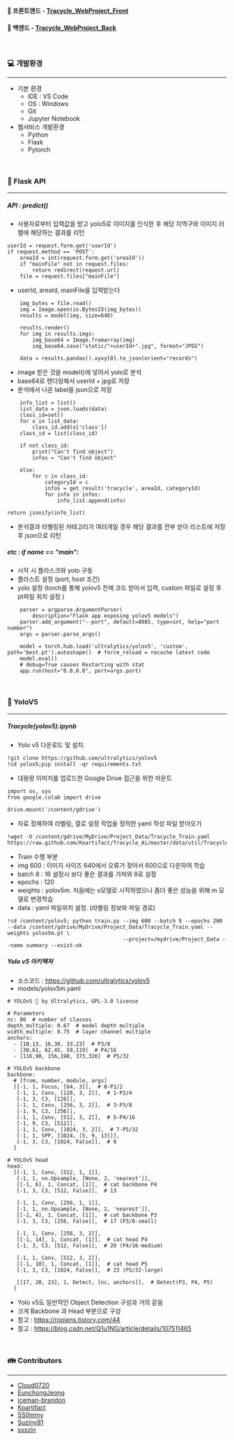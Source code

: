 #### :link: 프론트엔드 - [Tracycle_WebProject_Front](https://github.com/eoc940/Tracycle_WebProject_Front)
#### :link: 백엔드 - [Tracycle_WebProject_Back](https://github.com/eoc940/Tracycle_WebProject_Back)

<br>

### :computer: 개발환경
---
- 기본 환경 
  - IDE : VS Code
  - OS : Windows
  - Git
  - Jupyter Notebook
- 웹서비스 개발환경
  - Python
  - Flask
  - Pytorch

<br>

### :rocket: Flask API 
---
##### API : predict()
- 사용자로부터 입력값을 받고 yolo5로 이미지를 인식한 후 해당 지역구와 이미지 라벨에 해당하는 결과를 리턴
```
userId = request.form.get('userId')
if request.method == 'POST':
    areaId = int(request.form.get('areaId'))
    if "mainFile" not in request.files:
        return redirect(request.url)
    file = request.files["mainFile"]
```
- userId, areaId, mainFile을 입력받는다
```
    img_bytes = file.read()
    img = Image.open(io.BytesIO(img_bytes))
    results = model(img, size=640)
    
    results.render()  
    for img in results.imgs:
        img_base64 = Image.fromarray(img)
        img_base64.save("static/"+userId+".jpg", format="JPEG")

    data = results.pandas().xyxy[0].to_json(orient="records")
```
- image 받은 것을 model()에 넣어서 yolo로 분석
- base64로 렌더링해서 userId + jpg로 저장
- 분석에서 나온 label을 json으로 저장

```
    info_list = list()   
    list_data = json.loads(data)
    class_id=set()
    for x in list_data:
        class_id.add(x['class'])
    class_id = list(class_id)

    if not class_id:
        print("Can't find object")
        infos = "Can't find object"

    else:
        for c in class_id:
            categoryId = c
            infos = get_result('tracycle', areaId, categoryId)
            for info in infos:
                info_list.append(info)

return jsonify(info_list)
```
- 분석결과 라벨링된 카테고리가 여러개일 경우 해당 결과를 전부 받아 리스트에 저장후 json으로 리턴


##### etc : if __name__ == "__main__":

- 시작 시 플라스크와 yolo 구동
- 플라스트 설정 (port, host 조건)
- yolo 설정 (torch를 통해 yolov5 전체 코드 받아서 입력, custom 파일로 설정 후 pt파일 위치 설정 )


```
    parser = argparse.ArgumentParser(
        description="Flask app exposing yolov5 models")
    parser.add_argument("--port", default=8085, type=int, help="port number")
    args = parser.parse_args()

    model = torch.hub.load('ultralytics/yolov5', 'custom', path='best.pt').autoshape()  # force_reload = recache latest code
    model.eval()
    # debug=True causes Restarting with stat
    app.run(host="0.0.0.0", port=args.port)
```

<br>



### :rocket: YoloV5 
---
##### Tracycle(yolov5).ipynb
- Yolo v5 다운로드 및 설치. 
```
!git clone https://github.com/ultralytics/yolov5
!cd yolov5;pip install -qr requirements.txt
```
- 대용랑 이미지를 업로드한 Google Drive 접근을 위한 마운트
```
import os, sys 
from google.colab import drive 

drive.mount('/content/gdrive')
```
- 자료 정제하여 라벨링, 결로 설정 작업을 정의한 yaml 작성 파일 받아오기

```
!wget -O /content/gdrive/MyDrive/Project_Data/Tracycle_Train.yaml https://raw.github.com/Koartifact/Tracycle_Ai/master/data/util/Tracycle_Train.yaml

```
- Train 수행 부분
- img 600 : 이미지 사이즈 640에서 오류가 잦아서 600으로 다운하여 학습
- batch 8 : 16 설정시 보다 좋은 결과를 가져와 8로 설정 
- epochs : 120 
- weights : yolov5m. 처음에는 s모델로 시작하였으나 좀더 좋은 성능을 위해 m 모델로 변경학습
- data : yaml 파일위치 설정. (라벨링 정보와 파일 경로)

```
!cd /content/yolov5; python train.py --img 600 --batch 8 --epochs 200 --data /content/gdrive/MyDrive/Project_Data/Tracycle_Train.yaml --weights yolov5m.pt \
                                     --project=/mydrive/Project_Data --name summary --exist-ok 

```

##### Yolo v5 아키텍처
- 소스코드 : https://github.com/ultralytics/yolov5
- models/yolov5m.yaml
```
# YOLOv5 🚀 by Ultralytics, GPL-3.0 license

# Parameters
nc: 80  # number of classes
depth_multiple: 0.67  # model depth multiple
width_multiple: 0.75  # layer channel multiple
anchors:
  - [10,13, 16,30, 33,23]  # P3/8
  - [30,61, 62,45, 59,119]  # P4/16
  - [116,90, 156,198, 373,326]  # P5/32

# YOLOv5 backbone
backbone:
  # [from, number, module, args]
  [[-1, 1, Focus, [64, 3]],  # 0-P1/2
   [-1, 1, Conv, [128, 3, 2]],  # 1-P2/4
   [-1, 3, C3, [128]],
   [-1, 1, Conv, [256, 3, 2]],  # 3-P3/8
   [-1, 9, C3, [256]],
   [-1, 1, Conv, [512, 3, 2]],  # 5-P4/16
   [-1, 9, C3, [512]],
   [-1, 1, Conv, [1024, 3, 2]],  # 7-P5/32
   [-1, 1, SPP, [1024, [5, 9, 13]]],
   [-1, 3, C3, [1024, False]],  # 9
  ]

# YOLOv5 head
head:
  [[-1, 1, Conv, [512, 1, 1]],
   [-1, 1, nn.Upsample, [None, 2, 'nearest']],
   [[-1, 6], 1, Concat, [1]],  # cat backbone P4
   [-1, 3, C3, [512, False]],  # 13

   [-1, 1, Conv, [256, 1, 1]],
   [-1, 1, nn.Upsample, [None, 2, 'nearest']],
   [[-1, 4], 1, Concat, [1]],  # cat backbone P3
   [-1, 3, C3, [256, False]],  # 17 (P3/8-small)

   [-1, 1, Conv, [256, 3, 2]],
   [[-1, 14], 1, Concat, [1]],  # cat head P4
   [-1, 3, C3, [512, False]],  # 20 (P4/16-medium)

   [-1, 1, Conv, [512, 3, 2]],
   [[-1, 10], 1, Concat, [1]],  # cat head P5
   [-1, 3, C3, [1024, False]],  # 23 (P5/32-large)

   [[17, 20, 23], 1, Detect, [nc, anchors]],  # Detect(P3, P4, P5)
  ]

```
- Yolo v5도 일반적인 Object Detection 구성과 거의 같음
- 크게 Backbone 과 Head 부분으로 구성 
- 참고 : https://ropiens.tistory.com/44
- 참고 : https://blog.csdn.net/Q1u1NG/article/details/107511465

<br>
  
### :family: Contributors
--- 
- [Cloud0720](https://github.com/Cloud0720)
- [EunchongJeong](https://github.com/EunchongJeong)
- [iceman-brandon](https://github.com/iceman-brandon)
- [Koartifact](https://github.com/Koartifact)
- [SS0mmy](https://github.com/SS0mmy)
- [Suziny91](https://github.com/Suziny91)
- [sxxzin](https://github.com/sxxzin)
